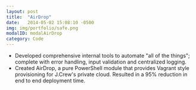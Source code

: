 ```yaml
---
layout: post
title:  "AirDrop"
date:   2014-05-02 15:08:10 -0500
img: img/portfolio/safe.png
modalID: modalAirDrop
category: Code
---
```

- Developed comprehensive internal tools to automate "all of the things"​; complete with error handling, input validation and centralized logging.
- Created AirDrop, a pure PowerShell module that provides Vagrant style provisioning for J.Crew's private cloud. Resulted in a 95% reduction in end to end deployment time.
